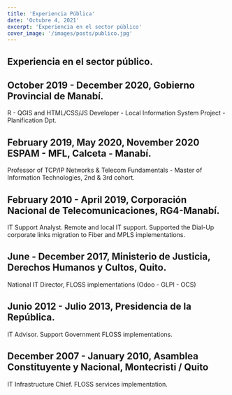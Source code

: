 ```yaml
---
title: 'Experiencia Pública'
date: 'Octubre 4, 2021'
excerpt: 'Experiencia en el sector público'
cover_image: '/images/posts/publico.jpg'
---
```

## Experiencia en el sector público.

## October 2019 - December 2020, Gobierno Provincial de Manabí.
R - QGIS and HTML/CSS/JS Developer - Local Information System Project - Planification Dpt.

## February 2019, May 2020, November 2020 ESPAM - MFL, Calceta - Manabí.
Professor of TCP/IP Networks & Telecom Fundamentals - Master of Information Technologies, 2nd & 3rd cohort.

## February 2010 - April 2019, Corporación Nacional de Telecomunicaciones, RG4-Manabí.
IT Support Analyst. Remote and local IT support. Supported the Dial-Up corporate links migration to Fiber and MPLS implementations.

## June - December 2017, Ministerio de Justicia, Derechos Humanos y Cultos, Quito.
National IT Director, FLOSS implementations (Odoo - GLPI - OCS)

## Junio 2012 - Julio 2013, Presidencia de la República.
IT Advisor. Support Government FLOSS implementations.

## December 2007 - January 2010, Asamblea Constituyente y Nacional, Montecristi / Quito
IT Infrastructure Chief. FLOSS services implementation.